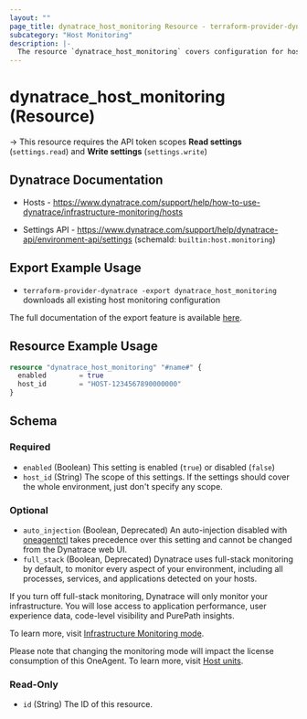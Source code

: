 ```yaml
---
layout: ""
page_title: dynatrace_host_monitoring Resource - terraform-provider-dynatrace"
subcategory: "Host Monitoring"
description: |-
  The resource `dynatrace_host_monitoring` covers configuration for host monitoring
---
```


# dynatrace_host_monitoring (Resource)

-> This resource requires the API token scopes **Read settings** (`settings.read`) and **Write settings** (`settings.write`)

## Dynatrace Documentation

- Hosts - https://www.dynatrace.com/support/help/how-to-use-dynatrace/infrastructure-monitoring/hosts

- Settings API - https://www.dynatrace.com/support/help/dynatrace-api/environment-api/settings (schemaId: `builtin:host.monitoring`)

## Export Example Usage

- `terraform-provider-dynatrace -export dynatrace_host_monitoring` downloads all existing host monitoring configuration

The full documentation of the export feature is available [here](https://dt-url.net/h203qmc).

## Resource Example Usage

```terraform
resource "dynatrace_host_monitoring" "#name#" {
  enabled        = true
  host_id        = "HOST-1234567890000000"
}
```

<!-- schema generated by tfplugindocs -->
## Schema

### Required

- `enabled` (Boolean) This setting is enabled (`true`) or disabled (`false`)
- `host_id` (String) The scope of this settings. If the settings should cover the whole environment, just don't specify any scope.

### Optional

- `auto_injection` (Boolean, Deprecated) An auto-injection disabled with [oneagentctl](https://dt-url.net/oneagentctl) takes precedence over this setting and cannot be changed from the Dynatrace web UI.
- `full_stack` (Boolean, Deprecated) Dynatrace uses full-stack monitoring by default, to monitor every aspect of your environment, including all processes, services, and applications detected on your hosts. 

If you turn off full-stack monitoring, Dynatrace will only monitor your infrastructure. You will lose access to application performance, user experience data, code-level visibility and PurePath insights. 

To learn more, visit [Infrastructure Monitoring mode](https://www.dynatrace.com/support/help/shortlink/infrastructure).

Please note that changing the monitoring mode will impact the license consumption of this OneAgent. To learn more, visit [Host units](https://dt-url.net/hi03uns).

### Read-Only

- `id` (String) The ID of this resource.
 